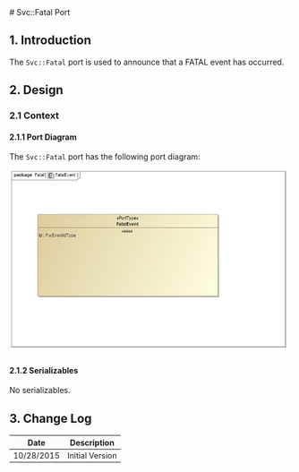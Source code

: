<title>Svc::Fatal Port SDD</title>
# Svc::Fatal Port

## 1. Introduction

The `Svc::Fatal` port is used to announce that a FATAL event has occurred.

## 2. Design

### 2.1 Context

#### 2.1.1 Port Diagram

The `Svc::Fatal` port has the following port diagram:

![Svc::Fatal Diagram](img/FatalEvent.jpg "Svc::Fatal Port")

#### 2.1.2 Serializables

No serializables.

## 3. Change Log

Date | Description
---- | -----------
10/28/2015 |  Initial Version



